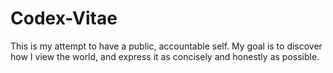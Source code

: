 # Codex-Vitae
This is my attempt to have a public, accountable self. My goal is to discover how I view the world, and express it as concisely and honestly as possible.
